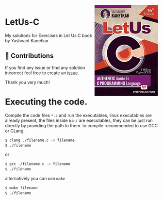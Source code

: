 <img src="./assets/book.jpg" align="right" height=300>

# LetUs-C


My solutions for Exercises in Let Us C book by Yashvant Kanetkar

<!-- ![Book cover](./assets/book.jpg) -->

## 🤗 Contributions
If you find any issue or find any solution incorrect feel free to create an [issue](https://github.com/yashppawar/LetUs-C/issues).

Thank you very much!

# Executing the code.
Compile the code files `*.c` and run the executables, linux executables are already present, the files inside `bin/` are executables, they can be just run directly by providing the path to them.
to compile recommended to use GCC or CLang.
```bash
$ clang ./filename.c -o filename
$ ./filename
```
or 
```bash
$ gcc ./filename.c -o filename
$ ./filename
```
alternatively you can use `make` 
```bash
$ make filename
$ ./filename
```
